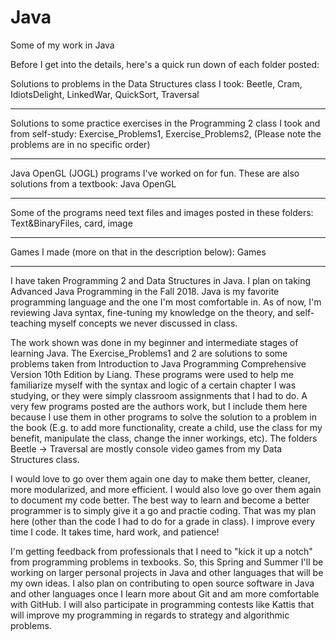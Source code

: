 # Java
Some of my work in Java

Before I get into the details, here's a quick run down of each folder posted:

Solutions to problems in the Data Structures class I took:
Beetle,
Cram,
IdiotsDelight,
LinkedWar,
QuickSort,
Traversal
*********************************************************

Solutions to some practice exercises in the Programming 2 class I took and from self-study:
Exercise_Problems1,
Exercise_Problems2,
(Please note the problems are in no specific order)
*********************************************************

Java OpenGL (JOGL) programs I've worked on for fun. These are also solutions from a textbook:
Java OpenGL
*********************************************************

Some of the programs need text files and images posted in these folders:
Text&BinaryFiles,
card,
image
*********************************************************

Games I made (more on that in the description below):
Games
*********************************************************



I have taken Programming 2 and Data Structures in Java. I plan on taking Advanced Java Programming in the Fall 2018. Java is my favorite programming language and the one I'm most comfortable in. As of now, I'm reviewing Java syntax, fine-tuning my knowledge on the theory, and self-teaching myself concepts we never discussed in class.

The work shown was done in my beginner and intermediate stages of learning Java. The Exercise_Problems1 and 2 are solutions to some problems taken from Introduction to Java Programming Comprehensive Version 10th Edition by Liang. These programs were used to help me familiarize myself with the syntax and logic of a certain chapter I was studying, or they were simply classroom assignments that I had to do. A very few programs posted are the authors work, but I include them here because I use them in other programs to solve the solution to a problem in the book (E.g. to add more functionality, create a child, use the class for my benefit, manipulate the class, change the inner workings, etc). The folders Beetle -> Traversal are mostly console video games from my Data Structures class.

I would love to go over them again one day to make them better, cleaner, more modularized, and more efficient. I would also love go over them again to document my code better. The best way to learn and become a better programmer is to simply give it a go and practie coding. That was my plan here (other than the code I had to do for a grade in class). I improve every time I code. It takes time, hard work, and patience!

I'm getting feedback from professionals that I need to "kick it up a notch" from programming problems in texbooks. So, this Spring and Summer I'll be working on larger personal projects in Java and other languages that will be my own ideas. I also plan on contributing to open source software in Java and other languages once I learn more about Git and am more comfortable with GitHub. I will also participate in programming contests like Kattis that will improve my programming in regards to strategy and algorithmic problems.


